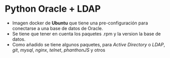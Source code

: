 Python Oracle + LDAP
======

* Imagen docker de **Ubuntu** que tiene una pre-configuración para conectarse a una base de datos de Oracle.
* Se tiene que tener en cuenta los paquetes .rpm y la version la base de datos.
* Como añadido se tiene algunos paquetes, para *Active Directory* o *LDAP*, *git*, *mysql*, *nginx*, *telnet*, *phanthonJS* y otros

